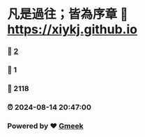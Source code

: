 # 凡是過往；皆為序章 :link: https://xiykj.github.io 
### :page_facing_up: [2](https://xiykj.github.io/tag.html) 
### :speech_balloon: 1 
### :hibiscus: 2118 
### :alarm_clock: 2024-08-14 20:47:00 
### Powered by :heart: [Gmeek](https://github.com/Meekdai/Gmeek)
